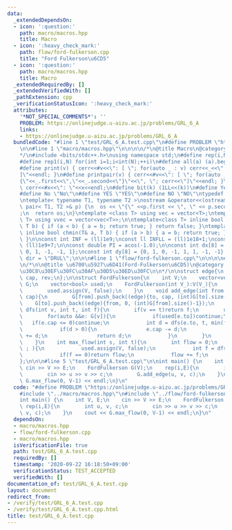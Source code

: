 ```yaml
---
data:
  _extendedDependsOn:
  - icon: ':question:'
    path: macro/macros.hpp
    title: Macro
  - icon: ':heavy_check_mark:'
    path: flow/ford-fulkerson.cpp
    title: "Ford Fulkerson\u6CD5"
  - icon: ':question:'
    path: macro/macros.hpp
    title: Macro
  _extendedRequiredBy: []
  _extendedVerifiedWith: []
  _pathExtension: cpp
  _verificationStatusIcon: ':heavy_check_mark:'
  attributes:
    '*NOT_SPECIAL_COMMENTS*': ''
    PROBLEM: https://onlinejudge.u-aizu.ac.jp/problems/GRL_6_A
    links:
    - https://onlinejudge.u-aizu.ac.jp/problems/GRL_6_A
  bundledCode: "#line 1 \"test/GRL_6_A.test.cpp\"\n#define PROBLEM \"https://onlinejudge.u-aizu.ac.jp/problems/GRL_6_A\"\
    \n\n#line 1 \"macro/macros.hpp\"\n\n\n\n/*\n@title Macro\n@category template\n\
    */\n#include <bits/stdc++.h>\nusing namespace std;\n#define rep(i,N) for(int i=0;i<int(N);++i)\n\
    #define rep1(i,N) for(int i=1;i<int(N);++i)\n#define all(a) (a).begin(),(a).end()\n\
    #define print(v) { cerr<<#v<<\": [ \"; for(auto _ : v) cerr<<_<<\", \"; cerr<<\"\
    ]\"<<endl; }\n#define printpair(v) { cerr<<#v<<\": [ \"; for(auto _ : v) cerr<<\"\
    {\"<<_.first<<\",\"<<_.second<<\"}\"<<\", \"; cerr<<\"]\"<<endl; }\n#define dump(x)\
    \ cerr<<#x<<\": \"<<x<<endl;\n#define bit(k) (1LL<<(k))\n#define Yes \"Yes\"\n\
    #define No \"No\"\n#define YES \"YES\"\n#define NO \"NO\"\ntypedef long long ll;\n\
    \ntemplate< typename T1, typename T2 >\nostream &operator<<(ostream &os, const\
    \ pair< T1, T2 >& p) {\n  os << \"{\" <<p.first << \", \" << p.second << \"}\"\
    ;\n  return os;\n}\ntemplate <class T> using vec = vector<T>;\ntemplate <class\
    \ T> using vvec = vector<vec<T>>;\n\ntemplate<class T> inline bool chmax(T& a,\
    \ T b) { if (a < b) { a = b; return true; } return false; }\ntemplate<class T>\
    \ inline bool chmin(T& a, T b) { if (a > b) { a = b; return true; } return false;\
    \ }\n\nconst int INF = (ll)1e9;\nconst ll INFLL = (ll)1e18+1;\nconst ll MOD =\
    \ (ll)1e9+7;\n\nconst double PI = acos(-1.0);\n\nconst int dx[8] = {1, 0, -1,\
    \ 0, 1, -1, -1, 1};\nconst int dy[8] = {0, 1, 0, -1, 1, 1, -1, -1};\nconst string\
    \ dir = \"DRUL\";\n\n\n#line 1 \"flow/ford-fulkerson.cpp\"\n\n\n\n#line 5 \"flow/ford-fulkerson.cpp\"\
    \n/*\n\n@title \u6700\u5927\u6D41(Ford-Fulkerson\u6CD5)\n@category \u30CD\u30C3\
    \u30C8\u30EF\u30FC\u30AF\u30D5\u30ED\u30FC\n\n*/\n\nstruct edge{\n    int to,\
    \ cap, rev;\n};\n\nstruct FordFulkerson{\n    int V;\n    vector<vector<edge>>\
    \ G;\n    vector<bool> used;\n    FordFulkerson(int V_):V(V_){\n        G.resize(V);\n\
    \        used.assign(V, false);\n    }\n    void add_edge(int from, int to, int\
    \ cap){\n        G[from].push_back((edge){to, cap, (int)G[to].size()});\n    \
    \    G[to].push_back((edge){from, 0, (int)G[from].size()-1});\n    }\n    int\
    \ dfs(int v, int t, int f){\n        if(v == t)return f;\n        used[v] = true;\n\
    \        for(auto &&e: G[v]){\n            if(used[e.to])continue;\n         \
    \   if(e.cap <= 0)continue;\n            int d = dfs(e.to, t, min(f, e.cap));\n\
    \            if(d > 0){\n                e.cap -= d;\n                G[e.to][e.rev].cap\
    \ += d;\n                return d;\n            }\n        }\n        return 0;\n\
    \    }\n    int max_flow(int s, int t){\n        int flow = 0;\n        for( ;\
    \ ; ){\n            used.assign(V, false);\n            int f = dfs(s, t, INF);\n\
    \            if(f == 0)return flow;\n            flow += f;\n        }\n    }\n\
    };\n\n\n#line 5 \"test/GRL_6_A.test.cpp\"\n\nint main() {\n    int V, E;\n   \
    \ cin >> V >> E;\n    FordFulkerson G(V);\n    rep(i,E){\n        int u, v, c;\n\
    \        cin >> u >> v >> c;\n        G.add_edge(u, v, c);\n    }\n    cout <<\
    \ G.max_flow(0, V-1) << endl;\n}\n"
  code: "#define PROBLEM \"https://onlinejudge.u-aizu.ac.jp/problems/GRL_6_A\"\n\n\
    #include \"../macro/macros.hpp\"\n#include \"../flow/ford-fulkerson.cpp\"\n\n\
    int main() {\n    int V, E;\n    cin >> V >> E;\n    FordFulkerson G(V);\n   \
    \ rep(i,E){\n        int u, v, c;\n        cin >> u >> v >> c;\n        G.add_edge(u,\
    \ v, c);\n    }\n    cout << G.max_flow(0, V-1) << endl;\n}\n"
  dependsOn:
  - macro/macros.hpp
  - flow/ford-fulkerson.cpp
  - macro/macros.hpp
  isVerificationFile: true
  path: test/GRL_6_A.test.cpp
  requiredBy: []
  timestamp: '2020-09-22 16:18:50+09:00'
  verificationStatus: TEST_ACCEPTED
  verifiedWith: []
documentation_of: test/GRL_6_A.test.cpp
layout: document
redirect_from:
- /verify/test/GRL_6_A.test.cpp
- /verify/test/GRL_6_A.test.cpp.html
title: test/GRL_6_A.test.cpp
---
```

